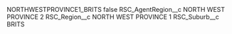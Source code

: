 <?xml version="1.0" encoding="UTF-8"?>
<CustomMetadata xmlns="http://soap.sforce.com/2006/04/metadata" xmlns:xsi="http://www.w3.org/2001/XMLSchema-instance" xmlns:xsd="http://www.w3.org/2001/XMLSchema">
    <label>NORTHWESTPROVINCE1_BRITS</label>
    <protected>false</protected>
    <values>
        <field>RSC_AgentRegion__c</field>
        <value xsi:type="xsd:string">NORTH WEST PROVINCE 2</value>
    </values>
    <values>
        <field>RSC_Region__c</field>
        <value xsi:type="xsd:string">NORTH WEST PROVINCE 1</value>
    </values>
    <values>
        <field>RSC_Suburb__c</field>
        <value xsi:type="xsd:string">BRITS</value>
    </values>
</CustomMetadata>
